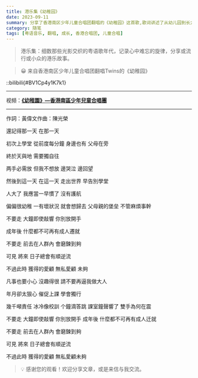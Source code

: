 ```yaml
---
title: 港乐集《幼稚园》
date: 2023-09-11
summary: 分享了香港南区少年儿童合唱团翻唱的《幼稚园》这首歌,歌词讲述了从幼儿园到长大成人的心路历程,以及对父母呵护的不舍与对成长的迷茫。
category: 随笔
tags: [粤语音乐, 翻唱, 成长, 香港合唱团, 儿童合唱]
---
```


> 港乐集：细数那些光影交织的粤语歌年代，记录心中难忘的旋律，分享或流行或小众的港乐故事。

> 😀 来自香港南区少年儿童合唱团翻唱Twins的《幼稚园》

::bilibili{#BV1Cp4y1K7k1}

---

视频：[**《幼稚園》—香港南區少年兒童合唱團**](https://www.bilibili.com/video/BV1Cp4y1K7k1/?spm_id_from=333.788.recommend_more_video.0&vd_source=e3f691148decfc5ce580d295f958d5f0)


---

作詞：黃偉文作曲：陳光榮

還記得那一天 在那一天

初次上學堂 從前度每分鐘 身邊也有 父母在旁

終於天與地 需要獨自往

两手必需放 但我不想放 邊哭泣 邊回望

然後到這一天 在這一天 走出世界 早告別學堂

人大了 我應當一早慣了 沒有護航

偏偏很幼稚 一有壞狀況 就會想歸去 父母親的堡垒 不管麻煩事幹

不要走 大鐘即使敲響 你別放開手

成年後 什麼都不可再有成人遷就

不要走 前去在人群內 會磨鍊到夠

可見 將來 日子總會有順逆流

不過此時 獲得的愛顧 無私愛顧 未夠

凡事也要小心 沒趣得很 請不要再逼我做大人

年月卻太狠心 催促上課 學會獨行

幾千噸責任 冰冷像校訓  个鐘滴答跳 課室鐘聲響了 雙手為何在震

不要走 大鐘即使敲響 你別放開手 成年後 什麼都不可再有成人迁就

不要走 前去在人群內 會磨鍊到夠

可見 將來 日子總會有順逆流

不過此時 獲得的愛顧 無私愛顧未夠

> 💡 感谢您的观看！欢迎分享文章，或是来信与我交流。